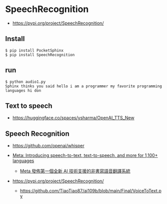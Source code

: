# SpeechRecognition

* https://pypi.org/project/SpeechRecognition/


## Install

```
$ pip install PocketSphinx
$ pip install SpeechRecognition
```

## run

```
$ python audio1.py
Sphinx thinks you said hello i am a programmer my favorite programming languages hi don
```

## Text to speech

* https://huggingface.co/spaces/ysharma/OpenAI_TTS_New


## Speech Recognition

* https://github.com/openai/whisper

* [Meta: Introducing speech-to-text, text-to-speech, and more for 1,100+ languages](https://ai.facebook.com/blog/ai-translation-hokkien/)
    * [Meta 發佈第一個全新 AI 技術支援的非書寫語音翻譯系統](https://ai.facebook.com/blog/ai-translation-hokkien/)

* https://pypi.org/project/SpeechRecognition/
    * https://github.com/TiaoTiao87/ai109b/blob/main/Final/VoiceToText.py
